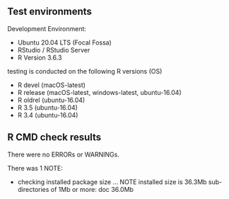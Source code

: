 ## Test environments

Development Environment:

- Ubuntu 20.04 LTS (Focal Fossa)
- RStudio / RStudio Server
- R Version 3.6.3

testing is conducted on the following R versions (OS)

  - R devel (macOS-latest)
  - R release (macOS-latest, windows-latest, ubuntu-16.04)
  - R oldrel (ubuntu-16.04)
  - R 3.5 (ubuntu-16.04)
  - R 3.4 (ubuntu-16.04)


## R CMD check results
There were no ERRORs or WARNINGs.

There was 1 NOTE:

* checking installed package size ... NOTE
    installed size is 36.3Mb
    sub-directories of 1Mb or more:
      doc  36.0Mb

